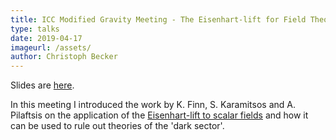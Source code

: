 ```yaml
---
title: ICC Modified Gravity Meeting - The Eisenhart-lift for Field Theories
type: talks
date: 2019-04-17
imageurl: /assets/
author: Christoph Becker
---
```


Slides are [here](/assets/talks_mg_eisenhart.html).

In this meeting I introduced the work by K. Finn, S. Karamitsos and A. Pilaftsis on the application of the [Eisenhart-lift to scalar fields](https://arxiv.org/pdf/1806.02431.pdf) and how it can be used to rule out theories of the 'dark sector'.
